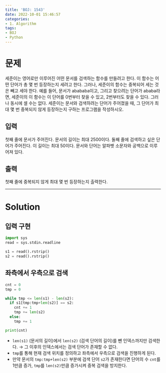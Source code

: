 ```yaml
---
title: 'BOJ: 1543'
date: 2022-10-01 15:46:57
categories:
- 1. Algorithm
tags:
- BOJ
- Python
---
```

# 문제

세준이는 영어로만 이루어진 어떤 문서를 검색하는 함수를 만들려고 한다. 이 함수는 어떤 단어가 총 몇 번 등장하는지 세려고 한다. 그러나, 세준이의 함수는 중복되어 세는 것은 빼고 세야 한다. 예를 들어, 문서가 abababa이고, 그리고 찾으려는 단어가 ababa라면, 세준이의 이 함수는 이 단어를 0번부터 찾을 수 있고, 2번부터도 찾을 수 있다. 그러나 동시에 셀 수는 없다.
세준이는 문서와 검색하려는 단어가 주어졌을 때, 그 단어가 최대 몇 번 중복되지 않게 등장하는지 구하는 프로그램을 작성하시오.

## 입력

첫째 줄에 문서가 주어진다. 문서의 길이는 최대 2500이다. 둘째 줄에 검색하고 싶은 단어가 주어진다. 이 길이는 최대 50이다. 문서와 단어는 알파벳 소문자와 공백으로 이루어져 있다.

## 출력

첫째 줄에 중복되지 않게 최대 몇 번 등장하는지 출력한다.

<!-- More -->

***

# Solution

## 입력 구현

~~~python
import sys
read = sys.stdin.readline

s1 = read().rstrip()
s2 = read().rstrip()
~~~

## 좌측에서 우측으로 검색

~~~python
cnt = 0
tmp = 0

while tmp <= len(s1) - len(s2):
  if s1[tmp:tmp+len(s2)] == s2:
    cnt += 1
    tmp += len(s2)
  else:
    tmp += 1

print(cnt)
~~~

+ `len(s1)` (문서의 길이)에서 `len(s2)` (검색 단어의 길이)를 뺀 인덱스까지만 검색한다. $\rightarrow$ 그 이후의 인덱스에서는 검색 단어가 존재할 수 없다.
+ `tmp`를 통해 현재 검색 위치를 정의하고 좌측에서 우측으로 검색을 진행하게 된다.
+ 만약 문서의 `tmp:tmp+len(s2)` 부분에 검색 단어 `s2`가 존재한다면 단어의 수 `cnt`를 1만큼 증가, `tmp`를 `len(s2)`만큼 증가시켜 중복 검색을 방지한다.